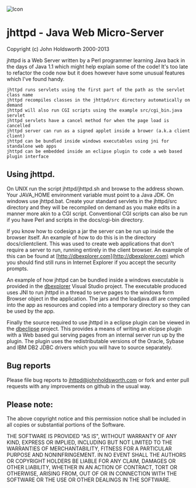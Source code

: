 ![Icon](http://injectionforxcode.johnholdsworth.com/jhttpd.gif) 

# jhttpd - Java Web Micro-Server

Copyright (c) John Holdsworth 2000-2013

jhttpd is a Web Server written by a Perl programmer learning Java back in the days of Java 1.1 which
might help explain some of the code! It's too late to refactor the code now but it does however 
have some unusual features which I've found handy.

	jhttpd runs servlets using the first part of the path as the servlet class name
	jhttpd recompiles classes in the jhttpd/src directory automatically on demand
	jhttpd will also run CGI scripts using the example src/cgi_bin.java servlet
	jhttpd servlets have a cancel method for when the page load is cancelled
	jhttpd server can run as a signed applet inside a brower (a.k.a client client)
	jhttpd can be bundled inside windows executables using jni for standalone web apps
	jhttpd can be embedded inside an eclipse plugin to code a web based plugin interface

## Using jhttpd.

On UNIX run the script jhttpd/jhttpd.sh and browse to the address shown. Your JAVA_HOME
environment variable must point to a Java JDK. On windows use jhttpd.bat. Create your
standard servlets in the jhttpd/src directory and they will be recompiled on demand
as you make edits in a manner more akin to a CGI script. Conventional CGI scripts can 
also be run if you have Perl and scripts in the docs/cgi-bin directory.

If you know how to codesign a jar the server can be run up inside the browser itself.
An example of how to do this is in the directory docs/clientclient. This was used to
create web applications that don't require a server to run, running entirely in the
client browser. An example of this can be found at [http://dbexplorer.com](http://dbexplorer.com)
which you should find still runs in Internet Explorer if you accept the security prompts.

An example of how jhttpd can be bundled inside a windows executable is provided in
the [dbexplorer](https://github.com/johnno1962/dbexplorer) Visual Studio project. 
The executable produced uses JNI to run jhttpd in a thread to serve pages to the 
windows form Browser object in the application. The jars and the loadjava.dll are 
compiled into the app as resources and copied into a temporary directory so they 
can be used by the app.

Finally the source required to use jhttpd in a eclipse plugin can be viewed in the
[dbeclipse](https://github.com/johnno1962/dbeclipse) project. This provides a means
of writing an elcipse plugin with a Web based gui serving pages from an internal
server run up by the plugin. The plugin uses the redistributable versions of the
Oracle, Sybase and IBM DB2 JDBC drivers which you will have to source separately.

## Bug reports

Please file bug reports to [jhttpd@johnholdsworth.com](mailto:jhttpd@johnholdsworth.com)
or fork and enter pull requests with any improvements on github in the usual way.

## Please note:

The above copyright notice and this permission notice shall be
included in all copies or substantial portions of the Software.

THE SOFTWARE IS PROVIDED "AS IS", WITHOUT WARRANTY OF ANY KIND,
EXPRESS OR IMPLIED, INCLUDING BUT NOT LIMITED TO THE WARRANTIES OF
MERCHANTABILITY, FITNESS FOR A PARTICULAR PURPOSE AND
NONINFRINGEMENT. IN NO EVENT SHALL THE AUTHORS OR COPYRIGHT HOLDERS BE
LIABLE FOR ANY CLAIM, DAMAGES OR OTHER LIABILITY, WHETHER IN AN ACTION
OF CONTRACT, TORT OR OTHERWISE, ARISING FROM, OUT OF OR IN CONNECTION
WITH THE SOFTWARE OR THE USE OR OTHER DEALINGS IN THE SOFTWARE.

